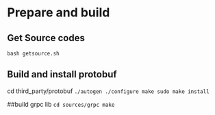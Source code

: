# Prepare and build
## Get Source codes 
``
 bash getsource.sh
``

## Build and install protobuf
cd third_party/protobuf 
``
./autogen
./configure
make
sudo make install
``

##build grpc lib 
``
cd sources/grpc
make 
``
